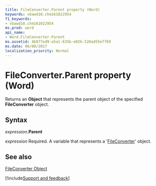 ```yaml
---
title: FileConverter.Parent property (Word)
keywords: vbawd10.chm161022954
f1_keywords:
- vbawd10.chm161022954
ms.prod: word
api_name:
- Word.FileConverter.Parent
ms.assetid: 4b877ed9-a5a1-635b-e02b-528ad55ef769
ms.date: 06/08/2017
localization_priority: Normal
---
```



# FileConverter.Parent property (Word)

Returns an  **Object** that represents the parent object of the specified **FileConverter** object.


## Syntax

_expression_.**Parent**

_expression_ Required. A variable that represents a '[FileConverter](Word.FileConverter.md)' object.


## See also


[FileConverter Object](Word.FileConverter.md)

[!include[Support and feedback](~/includes/feedback-boilerplate.md)]